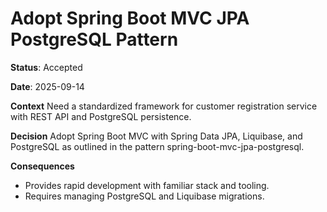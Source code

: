 # Adopt Spring Boot MVC JPA PostgreSQL Pattern

**Status**: Accepted

**Date**: 2025-09-14

**Context**
Need a standardized framework for customer registration service with REST API and PostgreSQL persistence.

**Decision**
Adopt Spring Boot MVC with Spring Data JPA, Liquibase, and PostgreSQL as outlined in the pattern spring-boot-mvc-jpa-postgresql.

**Consequences**
- Provides rapid development with familiar stack and tooling.
- Requires managing PostgreSQL and Liquibase migrations.
